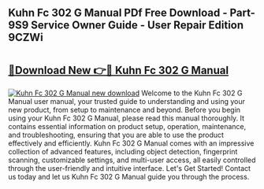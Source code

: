 ## Kuhn Fc 302 G Manual PDf Free Download - Part-9S9 Service Owner Guide - User Repair Edition 9CZWi

# <h2><a href="http://bc61251.oget.top/?id=Kuhn+Fc+302+G+Manual">🔗Download New 👉🔴 Kuhn Fc 302 G Manual</a></h2>

[![Kuhn Fc 302 G Manual new download](https://i.imgur.com/5g1atiW.png)](http://bc61251.oget.top/?id=Kuhn+Fc+302+G+Manual)
Welcome to the Kuhn Fc 302 G Manual user manual, your trusted guide to understanding and using your new product, from setup to maintenance and beyond. Before you begin using your Kuhn Fc 302 G Manual, please read this manual thoroughly. It contains essential information on product setup, operation, maintenance, and troubleshooting, ensuring that you are able to use the product effectively and efficiently. Kuhn Fc 302 G Manual comes with an impressive collection of advanced features, including object detection, fingerprint scanning, customizable settings, and multi-user access, all easily controlled through the user-friendly and intuitive interface. Let's Get Started! Contact us today and let us Kuhn Fc 302 G Manual guide you through the process.
